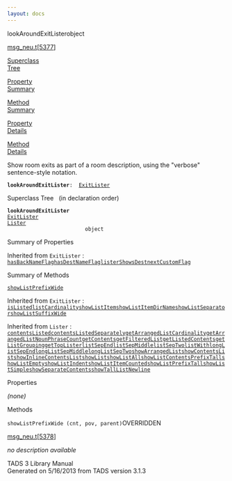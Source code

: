 ```yaml
---
layout: docs
---
```

<span class="title">lookAroundExitLister</span><span class="type">object</span>

[msg_neu.t](../file/msg_neu.t.html)\[[5377](../source/msg_neu.t.html#5377)\]

[Superclass  
Tree](#_SuperClassTree_)

[Property  
Summary](#_PropSummary_)

[Method  
Summary](#_MethodSummary_)

[Property  
Details](#_Properties_)

[Method  
Details](#_Methods_)



Show room exits as part of a room description, using the "verbose"
sentence-style notation.

**`lookAroundExitLister`**` :   `[`ExitLister`](../object/ExitLister1.html)



<span id="_SuperClassTree_"></span>



<span class="hdln">Superclass Tree</span>   (in declaration order)



**`lookAroundExitLister`**  
[`ExitLister`](../object/ExitLister1.html)  
[`Lister`](../object/Lister.html)  
`                         object`  
<span id="_PropSummary_"></span>



<span class="hdln">Summary of Properties</span>  





Inherited from `ExitLister` :  
[`hasBackNameFlag`](../object/ExitLister1.html#hasBackNameFlag)[`hasDestNameFlag`](../object/ExitLister1.html#hasDestNameFlag)[`listerShowsDest`](../object/ExitLister1.html#listerShowsDest)[`nextCustomFlag`](../object/ExitLister1.html#nextCustomFlag)



<span id="_MethodSummary_"></span>



<span class="hdln">Summary of Methods</span>  



[`showListPrefixWide`](#showListPrefixWide)

Inherited from `ExitLister` :  
[`isListed`](../object/ExitLister1.html#isListed)[`listCardinality`](../object/ExitLister1.html#listCardinality)[`showListItem`](../object/ExitLister1.html#showListItem)[`showListItemDirName`](../object/ExitLister1.html#showListItemDirName)[`showListSeparator`](../object/ExitLister1.html#showListSeparator)[`showListSuffixWide`](../object/ExitLister1.html#showListSuffixWide)

Inherited from `Lister` :  
[`contentsListed`](../object/Lister.html#contentsListed)[`contentsListedSeparately`](../object/Lister.html#contentsListedSeparately)[`getArrangedListCardinality`](../object/Lister.html#getArrangedListCardinality)[`getArrangedListNounPhraseCount`](../object/Lister.html#getArrangedListNounPhraseCount)[`getContents`](../object/Lister.html#getContents)[`getFilteredList`](../object/Lister.html#getFilteredList)[`getListedContents`](../object/Lister.html#getListedContents)[`getListGrouping`](../object/Lister.html#getListGrouping)[`getTopLister`](../object/Lister.html#getTopLister)[`listSepEnd`](../object/Lister.html#listSepEnd)[`listSepMiddle`](../object/Lister.html#listSepMiddle)[`listSepTwo`](../object/Lister.html#listSepTwo)[`listWith`](../object/Lister.html#listWith)[`longListSepEnd`](../object/Lister.html#longListSepEnd)[`longListSepMiddle`](../object/Lister.html#longListSepMiddle)[`longListSepTwo`](../object/Lister.html#longListSepTwo)[`showArrangedList`](../object/Lister.html#showArrangedList)[`showContentsList`](../object/Lister.html#showContentsList)[`showInlineContentsList`](../object/Lister.html#showInlineContentsList)[`showList`](../object/Lister.html#showList)[`showListAll`](../object/Lister.html#showListAll)[`showListContentsPrefixTall`](../object/Lister.html#showListContentsPrefixTall)[`showListEmpty`](../object/Lister.html#showListEmpty)[`showListIndent`](../object/Lister.html#showListIndent)[`showListItemCounted`](../object/Lister.html#showListItemCounted)[`showListPrefixTall`](../object/Lister.html#showListPrefixTall)[`showListSimple`](../object/Lister.html#showListSimple)[`showSeparateContents`](../object/Lister.html#showSeparateContents)[`showTallListNewline`](../object/Lister.html#showTallListNewline)

<span id="_Properties_"></span>



<span class="hdln">Properties</span>  



*(none)* <span id="_Methods_"></span>



<span class="hdln">Methods</span>  



<span id="showListPrefixWide"></span>

`showListPrefixWide (cnt, pov, parent)`<span class="rem">OVERRIDDEN</span>

[msg_neu.t](../file/msg_neu.t.html)\[[5378](../source/msg_neu.t.html#5378)\]



*no description available*





TADS 3 Library Manual  
Generated on 5/16/2013 from TADS version 3.1.3



